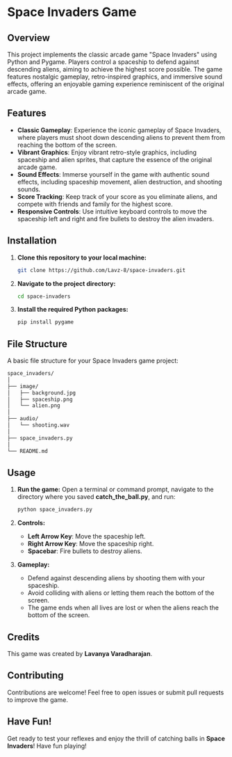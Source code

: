 # Space Invaders Game

## Overview
This project implements the classic arcade game "Space Invaders" using Python and Pygame. Players control a spaceship to defend against descending aliens, aiming to achieve the highest score possible. The game features nostalgic gameplay, retro-inspired graphics, and immersive sound effects, offering an enjoyable gaming experience reminiscent of the original arcade game.

## Features
- **Classic Gameplay**: Experience the iconic gameplay of Space Invaders, where players must shoot down descending aliens to prevent them from reaching the bottom of the screen.
- **Vibrant Graphics**: Enjoy vibrant retro-style graphics, including spaceship and alien sprites, that capture the essence of the original arcade game.
- **Sound Effects**: Immerse yourself in the game with authentic sound effects, including spaceship movement, alien destruction, and shooting sounds.
- **Score Tracking**: Keep track of your score as you eliminate aliens, and compete with friends and family for the highest score.
- **Responsive Controls**: Use intuitive keyboard controls to move the spaceship left and right and fire bullets to destroy the alien invaders.

## Installation

1. **Clone this repository to your local machine:**
   
   ```bash
   git clone https://github.com/Lavz-8/space-invaders.git
   ```
2. **Navigate to the project directory:**

    ```bash
    cd space-invaders
    ```
3. **Install the required Python packages:**

    ```bash
    pip install pygame
    ```

## File Structure

A basic file structure for your Space Invaders game project:

````markdown
space_invaders/
│
├── image/
│   ├── background.jpg
│   ├── spaceship.png
│   └── alien.png
│
├── audio/
│   └── shooting.wav
│
├── space_invaders.py
│
└── README.md
````

## Usage

1. **Run the game:**
   Open a terminal or command prompt, navigate to the directory where you saved **catch_the_ball.py**, and run:
   ```bash
   python space_invaders.py
   ```
2. **Controls:**

   - **Left Arrow Key**: Move the spaceship left.
   - **Right Arrow Key**: Move the spaceship right.
   - **Spacebar**: Fire bullets to destroy aliens.
  
3. **Gameplay:**

   - Defend against descending aliens by shooting them with your spaceship.
   - Avoid colliding with aliens or letting them reach the bottom of the screen.
   - The game ends when all lives are lost or when the aliens reach the bottom of the screen.

## Credits
This game was created by **Lavanya Varadharajan**.

## Contributing
Contributions are welcome! Feel free to open issues or submit pull requests to improve the game.

## Have Fun!
Get ready to test your reflexes and enjoy the thrill of catching balls in **Space Invaders**! Have fun playing!
